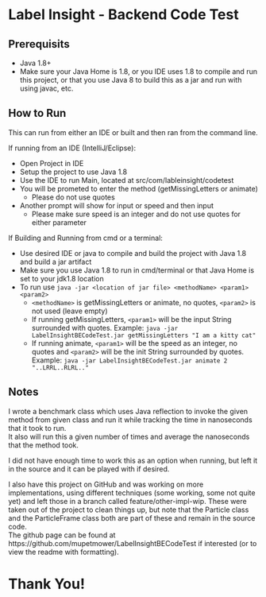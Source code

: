 # Label Insight - Backend Code Test

## Prerequisits
- Java 1.8+
- Make sure your Java Home is 1.8, or you IDE uses 1.8 to compile and run this project, or that you use Java 8 to build this as a jar and run with using javac, etc.

## How to Run
This can run from either an IDE or built and then ran from the command line. 

If running from an IDE (IntelliJ/Eclipse):
- Open Project in IDE
- Setup the project to use Java 1.8
- Use the IDE to run Main, located at src/com/lableinsight/codetest
- You will be prometed to enter the method (getMissingLetters or animate)
  - Please do not use quotes
- Another prompt will show for input or speed and then input
  - Please make sure speed is an integer and do not use quotes for either parameter

If Building and Running from cmd or a terminal:
- Use desired IDE or java to compile and build the project with Java 1.8 and build a jar artifact
- Make sure you use Java 1.8 to run in cmd/terminal or that Java Home is set to your jdk1.8 location
- To run use `java -jar <location of jar file> <methodName> <param1> <param2>` 
  - `<methodName>` is getMissingLetters or animate, no quotes, `<param2>` is not used (leave empty)
  - If running getMissingLetters, `<param1>` will be the input String surrounded with quotes. Example: `java -jar LabelInsightBECodeTest.jar getMissingLetters "I am a kitty cat"`
  - If running animate, `<param1>` will be the speed as an integer, no quotes and `<param2>` will be the init String surrounded by quotes. Example: `java -jar LabelInsightBECodeTest.jar animate 2 "..LRRL..RLRL.."`

## Notes
<p>I wrote a benchmark class which uses Java reflection to invoke the given method from given class and run it while tracking the time in nanoseconds that it took to run. <br>
It also will run this a given number of times and average the nanoseconds that the method took.</p>

<p>I did not have enough time to work this as an option when running, but left it in the source and it can be played with if desired.</p>

<p>I also have this project on GitHub and was working on more implementations, using different techniques (some working, some not quite yet) and left those in a branch called feature/other-impl-wip. These were taken out of the project to clean things up, but note that the Particle class and the ParticleFrame class both are part of these and remain in the source code.<br>
The github page can be found at https://github.com/mupetmower/LabelInsightBECodeTest if interested (or to view the readme with formatting).
</p>

# Thank You!
